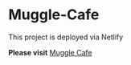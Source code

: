 # Muggle-Cafe

This project is deployed via Netlify

__Please visit__
[Muggle Cafe](https://mugglecafe.netlify.app)
